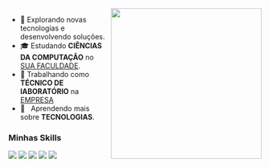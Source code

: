
<img align="right" width="300" src="https://i2.wp.com/allhtaccess.info/wp-content/uploads/2018/03/programming.gif?fit=1281%2C716&ssl=1" />

- 🤔 Explorando novas tecnologias e desenvolvendo soluções.
- 🎓 Estudando **CIÊNCIAS DA COMPUTAÇÃO** no <a href="https://estacio.br/cursos/graduacao/ciencias-da-computacao?gclid=Cj0KCQjw7JOpBhCfARIsAL3bobfwsYwqfIqXXw4zh9v3rvDTTcGWa1kie_D8ezkiR_ju9FI66crQIOgaAnwlEALw_wcB&gcls">SUA FACULDADE</a>.
- 💼 Trabalhando como **TÉCNICO DE lABORATÓRIO** na <a href="https://www.fiemg.com.br/senai/)">EMPRESA</a>
- 🌱 &nbsp; Aprendendo mais sobre **TECNOLOGIAS**.

<h3>Minhas Skills</h3>



<img src="https://img.shields.io/badge/Python-14354C?style=for-the-badge&logo=python&logoColor=white" /> <img src="https://img.shields.io/badge/HTML5-E34F26?style=for-the-badge&logo=html5&logoColor=white" /> <img src="https://img.shields.io/badge/Javascript-323330?style=for-the-badge&logo=javascript&logoColor=F7DF1E" /> <img src="https://img.shields.io/badge/CSS3-1572B6?style=for-the-badge&logo=css3&logoColor=white" />  <img src="https://img.shields.io/badge/WordPress-006E93?style=for-the-badge&logo=wordpress&logoColor=white" /> 

<br/>
